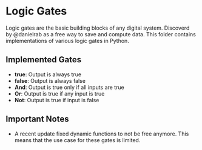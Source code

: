 # Logic Gates

Logic gates are the basic building blocks of any digital system. Discoverd by @danielrab as a free way to save and compute data. This folder contains implementations of various logic gates in Python.

## Implemented Gates

- **true**: Output is always true
- **false**: Output is always false
- **And**: Output is true only if all inputs are true
- **Or**: Output is true if any input is true
- **Not**: Output is true if input is false

## Important Notes
- A recent update fixed dynamic functions to not be free anymore. This means that the use case for these gates is limited.
